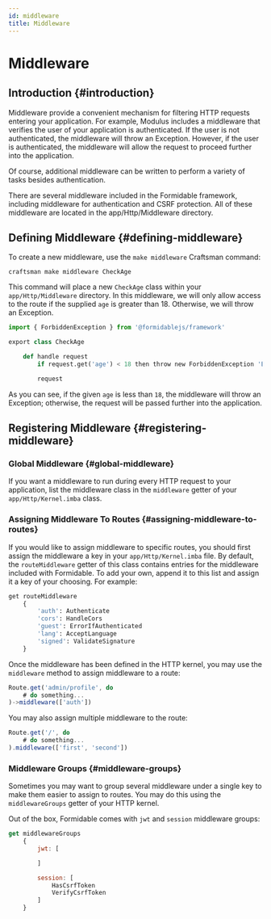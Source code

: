 ```yaml
---
id: middleware
title: Middleware
---
```


# Middleware

## Introduction {#introduction}

Middleware provide a convenient mechanism for filtering HTTP requests entering your application. For example, Modulus includes a middleware that verifies the user of your application is authenticated. If the user is not authenticated, the middleware will throw an Exception. However, if the user is authenticated, the middleware will allow the request to proceed further into the application.

Of course, additional middleware can be written to perform a variety of tasks besides authentication.

There are several middleware included in the Formidable framework, including middleware for authentication and CSRF protection. All of these middleware are located in the app/Http/Middleware directory.


## Defining Middleware {#defining-middleware}

To create a new middleware, use the `make middleware` Craftsman command:

```
craftsman make middleware CheckAge
```

This command will place a new `CheckAge` class within your `app/Http/Middleware` directory. In this middleware, we will only allow access to the route if the supplied `age` is greater than 18. Otherwise, we will throw an Exception.

```py title="app/Http/Middleware/CheckAge.imba" {6}
import { ForbiddenException } from '@formidablejs/framework'

export class CheckAge

	def handle request
		if request.get('age') < 18 then throw new ForbiddenException 'Entry denied.'

		request
```

As you can see, if the given `age` is less than `18`, the middleware will throw an Exception; otherwise, the request will be passed further into the application.

## Registering Middleware {#registering-middleware}

### Global Middleware {#global-middleware}

If you want a middleware to run during every HTTP request to your application, list the middleware class in the `middleware` getter of your `app/Http/Kernel.imba` class.

### Assigning Middleware To Routes {#assigning-middleware-to-routes}

If you would like to assign middleware to specific routes, you should first assign the middleware a key in your `app/Http/Kernel.imba` file. By default, the `routeMiddleware` getter of this class contains entries for the middleware included with Formidable. To add your own, append it to this list and assign it a key of your choosing. For example:

```py title="app/Http/Kernel.imba" {3}
get routeMiddleware
	{
		'auth': Authenticate
		'cors': HandleCors
		'guest': ErrorIfAuthenticated
		'lang': AcceptLanguage
		'signed': ValidateSignature
	}
```

Once the middleware has been defined in the HTTP kernel, you may use the `middleware` method to assign middleware to a route:

```js title="routes/api.imba" {3}
Route.get('admin/profile', do
	# do something...
)->middleware(['auth'])
```

You may also assign multiple middleware to the route:

```js title="routes/api.imba" {3}
Route.get('/', do
	# do something...
).middleware(['first', 'second'])
```

### Middleware Groups {#middleware-groups}

Sometimes you may want to group several middleware under a single key to make them easier to assign to routes. You may do this using the `middlewareGroups` getter of your HTTP kernel.

Out of the box, Formidable comes with `jwt` and `session` middleware groups:

```js title="app/Http/Kernel.imba" {3,7}
get middlewareGroups
	{
		jwt: [

		]

		session: [
			HasCsrfToken
			VerifyCsrfToken
		]
	}
```
